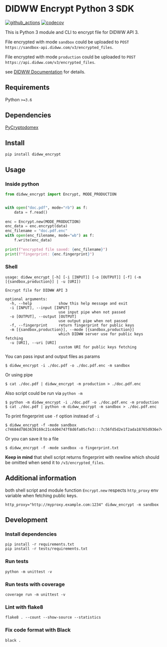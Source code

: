 # DIDWW Encrypt Python 3 SDK

[![github_actions](https://github.com/didww/didww_encrypt_python/actions/workflows/tests.yml/badge.svg)](https://github.com/didww/didww_encrypt_python/actions)
[![codecov](https://codecov.io/gh/didww/didww_encrypt_python/branch/main/graph/badge.svg)](https://codecov.io/gh/didww/didww_encrypt_python)

This is Python 3 module and CLI to encrypt file for DIDWW API 3.

File encrypted with mode `sandbox` could be uploaded to `POST https://sandbox-api.didww.com/v3/encrypted_files`.

File encrypted with mode `production` could be uploaded to `POST https://api.didww.com/v3/encrypted_files`.

see [DIDWW Documentation](https://doc.didww.com) for details.

## Requirements

Python `>=3.6`

## Dependencies

[PyCryptodomex](https://pypi.org/project/pycryptodomex/)

## Install

```shell
pip install didww_encrypt
```

## Usage

### Inside python
```python
from didww_encrypt import Encrypt, MODE_PRODUCTION


with open("doc.pdf", mode="rb") as f:
    data = f.read()
    
enc = Encrypt.new(MODE_PRODUCTION)
enc_data = enc.encrypt(data)
enc_filename = "doc.pdf.enc"
with open(enc_filename, mode="wb") as f:
    f.write(enc_data)
    
print(f"encrypted file saved: {enc_filename}")
print(f"fingerprint: {enc.fingerprint}")
```

### Shell

```
usage: didww_encrypt [-h] [-i [INPUT]] [-o [OUTPUT]] [-f] (-m [{sandbox,production}] | -u [URI])

Encrypt file for DIDWW API 3

optional arguments:
  -h, --help            show this help message and exit
  -i [INPUT], --input [INPUT]
                        use input pipe when not passed
  -o [OUTPUT], --output [OUTPUT]
                        use output pipe when not passed
  -f, --fingerprint     return fingerprint for public keys
  -m [{sandbox,production}], --mode [{sandbox,production}]
                        which DIDWW server use for public keys fetching
  -u [URI], --uri [URI]
                        custom URI for public keys fetching
```

You can pass input and output files as params
```shell
$ didww_encrypt -i ./doc.pdf -o ./doc.pdf.enc -m sandbox
```

Or using pipe
```shell
$ cat ./doc.pdf | didww_encrypt -m production > ./doc.pdf.enc
```

Also script could be run via `python -m`
```shell
$ python -m didww_encrypt -i ./doc.pdf -o ./doc.pdf.enc -m production
$ cat ./doc.pdf | python -m didww_encrypt -m sandbox > ./doc.pdf.enc
```

To print fingerprint use `-f` option instead of `-i`
```shell
$ didww_encrypt -f -mode sandbox
c74684d7863639169c21c4d04747f8d6fa05cfe3:::7c56fd5d2e1f2ada18765d936e74712037aea7eb
```

Or you can save it to a file
```shell
$ didww_encrypt -f -mode sandbox -o fingerprint.txt
```

**Keep in mind** that shell script returns fingerprint with newline which should be omitted when send it to `/v3/encrypted_files`.

## Additional information

both shell script and module function `Encrypt.new` respects `http_proxy` env variable when fetching public keys.

```shell
http_proxy="http://myproxy.example.com:1234" didww_encrypt -m sandbox
```

## Development

### Install dependencies

```shell
pip install -r requirements.txt
pip install -r tests/requirements.txt
```

### Run tests
```shell
python -m unittest -v
```

### Run tests with coverage
```shell
coverage run -m unittest -v
```

### Lint with flake8
```shell
flake8 . --count --show-source --statistics
```

### Fix code format with Black
```shell
black .
```
